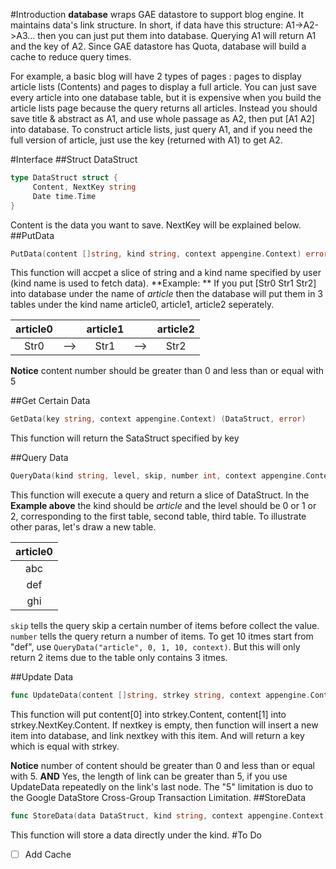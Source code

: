 #Introduction
**database** wraps GAE datastore to support blog engine. It maintains data's link structure. In short, if data have this structure: A1->A2->A3... then you can just put them into database. Querying A1 will return A1 and the key of A2. Since GAE datastore has Quota, database will build a cache to reduce query times.

For example, a basic blog will have 2 types of pages : pages to display article lists (Contents) and pages to display a full article. You can just save every article into one database table, but it is expensive when you build the article lists page because the query returns all articles. Instead you should save title & abstract as A1, and use whole passage as A2, then put [A1 A2] into database. To construct article lists, just query A1, and if you need the full version of article, just use the key (returned with A1) to get A2.

#Interface
##Struct DataStruct
```go
type DataStruct struct {
     Content, NextKey string
     Date time.Time
}
```
Content is the data you want to save. NextKey will be explained below.
##PutData
```go
PutData(content []string, kind string, context appengine.Context) error
```
This function will accpet a slice of string and a kind name specified by user (kind name is used to fetch data). **Example: ** If you put [Str0 Str1 Str2] into database under the name of *article* then the database will put them in 3 tables under the kind name article0, article1, article2 seperately.

|article0|        |article1|        |article2|
|:------:|:------:|:------:|:------:|:------:|
|Str0|-->|Str1|-->|Str2|

**Notice** content number should be greater than 0 and less than or equal with 5

##Get Certain Data
```go
GetData(key string, context appengine.Context) (DataStruct, error)
```
This function will return the SataStruct specified by key

##Query Data
```go
QueryData(kind string, level, skip, number int, context appengine.Context) ([]DataStruct, error)
```

This function will execute a query and return a slice of DataStruct. In the **Example above** the kind should be *article* and the level should be 0 or 1 or 2, corresponding to the first table, second table, third table. To illustrate other paras, let's draw a new table.

|article0|
|:------:|
|abc|
|def|
|ghi|

`skip` tells the query skip a certain number of items before collect the value. `number` tells the query return a number of items. To get 10 itmes start from "def", use `QueryData("article", 0, 1, 10, context)`. But this will only return 2 items due to the table only contains 3 itmes.

##Update Data
```go
func UpdateData(content []string, strkey string, context appengine.Context) (string, error)
```
This function will put content[0] into strkey.Content, content[1] into strkey.NextKey.Content. If nextkey is empty, then function will insert a new item into database, and link nextkey with this item. And will return a key which is equal with strkey.

**Notice** number of content should be greater than 0 and less than or equal with 5. **AND** Yes, the length of link can be greater than 5, if you use UpdateData repeatedly on the link's last node. The "5" limitation is duo to the Google DataStore Cross-Group Transaction Limitation.
##StoreData
```go
func StoreData(data DataStruct, kind string, context appengine.Context) (string ,error)
```
This function will store a data	directly under the kind.
#To Do
- [ ] Add Cache
